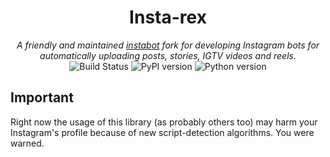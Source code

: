 <div align="center">
    <h1> Insta-rex </h1>
    <i> A friendly and maintained <a href="https://github.com/ohld/igbot">instabot</a> fork for developing Instagram bots for automatically uploading posts, stories, IGTV videos and reels. </i>
    <br/>
    <div id="badges">
        <img alt="Build Status" src="https://img.shields.io/github/workflow/status/reala10n/insta-rex/Build?style=flat" href="https://github.com/reala10n/insta-rex/">
        <img alt="PyPI version" src="https://badge.fury.io/py/insta-rex.svg" href="https://badge.fury.io/py/insta-rex">
        <img alt="Python version" src="https://img.shields.io/pypi/pyversions/insta-rex">
    </div>
</div>

## Important

Right now the usage of this library (as probably others too) may harm your Instagram's profile because of new script-detection algorithms. You were warned.
